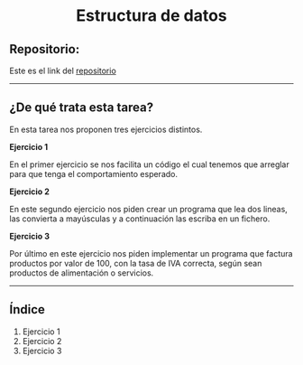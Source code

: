 <h1 align="center">	Estructura de datos</h1>

<h2>Repositorio:</h2>

Este es el link del [repositorio](https://github.com/albabernal03/Estructura_de_Datos)
***
<h2>¿De qué trata esta tarea?</h2>
En esta tarea nos proponen tres ejercicios distintos.

**Ejercicio 1**

En el primer ejercicio se nos facilita un código el cual tenemos que arreglar para que tenga el comportamiento esperado.

**Ejercicio 2**

En este segundo ejercicio nos piden crear un programa que lea dos lineas, las convierta a mayúsculas y a continuación las escriba en un fichero.

**Ejercicio 3**

Por último en este ejercicio nos piden implementar un programa que factura productos por valor de 100, con la tasa de IVA correcta, según sean productos de alimentación o servicios.

***
## Índice

1. Ejercicio 1
2. Ejercicio 2
3. Ejercicio 3
